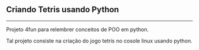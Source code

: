 ## Criando Tetris usando Python


---


Projeto 4fun para relembrer conceitos de POO em python.

Tal projeto consiste na criação do jogo tetris no cosole linux usando python. 
